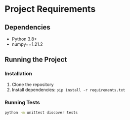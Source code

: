 # Project Requirements

## Dependencies
- Python 3.8+
- numpy==1.21.2

## Running the Project

### Installation
1. Clone the repository
2. Install dependencies: `pip install -r requirements.txt`

### Running Tests
```bash
python -m unittest discover tests